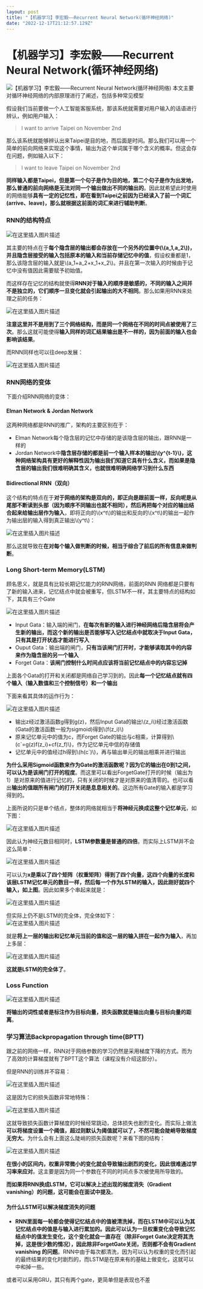 ```yaml
---
layout: post
title: "【机器学习】李宏毅——Recurrent Neural Network(循环神经网络)"
date: "2022-12-17T21:12:57.129Z"
---
```

【机器学习】李宏毅——Recurrent Neural Network(循环神经网络)
===========================================

![【机器学习】李宏毅——Recurrent Neural Network(循环神经网络)](https://img2023.cnblogs.com/blog/2966067/202212/2966067-20221217110512603-1152807945.png) 本文主要对循环神经网络的内部原理进行了阐述，包括多种常见模型

假设我们当前要做一个人工智能客服系统，那该系统就需要对用户输入的话语进行辨认，例如用户输入：

> I want to arrive Taipei on November 2nd

那么该系统就能够辨认出来Taipei是目的地，而后面是时间。那么我们可以用一个简单的前向网络来实现这个事情，输出为这个单词属于哪个含义的概率。但这会存在问题，例如输入以下：

> I want to leave Taipei on November 2nd

**同样输入都是Taipei，但是第一个句子是作为目的地，第二个句子是作为出发地，那么普通的前向网络是无法对同一个输出做出不同的输出的**。因此就希望此时使用的网络能够**具有一定的记忆性，即在看到Taipei之前因为已经读入了前一个词汇(arrive、leave)，那么就根据这前面的词汇来进行辅助判断**。

### RNN的结构特点

![在这里插入图片描述](https://img-blog.csdnimg.cn/0432acea585b408e9d6e3c290d733440.png#pic_center)

其主要的特点在于**每个隐含层的输出都会存放在一个另外的位置中(\\(a\_1,a\_2\\))，并且隐含层接受的输入包括原本的输入和当前存储记忆中的值**，假设权重都是1，那么该隐含层的输入就是\\(a\_1+a\_2+x\_1+x\_2\\)。并且在第一次输入的时候由于记忆中没有值因此需要赋予初始值。

而这样存在记忆的结构就使得**RNN对于输入的顺序是敏感的，不同的输入之间并不是独立的，它们顺序一旦变化就会引起输出的大不相同**。那么如果用RNN来处理之前的任务：

![在这里插入图片描述](https://img-blog.csdnimg.cn/ebc2b85499d34760af303967615e4897.png#pic_center)

**注意这里并不是用到了三个网络结构，而是同一个网络在不同的时间点被使用了三次**。那么这就可能使得**输入同样的词汇结果输出是不一样的，因为前面的输入也会影响该结果**。

而RNN同样也可以往deep发展：

![在这里插入图片描述](https://img-blog.csdnimg.cn/89409bcc4eb04f00b498b4860fbb5a9a.png#pic_center)

### RNN网络的变体

下面介绍RNN网络的变体：

#### Elman Network & Jordan Network

这两种网络都是RNN的推广，架构的主要区别在于：

*   Elman Network每个隐含层的记忆中存储的是该隐含层的输出，跟RNN是一样的
*   Jordan Network中**隐含层存储的都是前一个输入样本的输出\\(y^{t-1}\\)，这种网络架构具有更好的解释性因为输出我们知道它具有什么含义，而如果是隐含层的输出我们很难明确其含义，也就很难明确网络学习到什么东西**

#### Bidirectional RNN（双向）

这个结构的特点在于**对于网络的架构是双向的，即正向是跟前面一样，反向呢是从尾部不断读到头部（因为顺序不同输出也就不相同），然后再把每个对应的输出结合起来给输出层作为输入**，即将正向的\\(x^t\\)的输出和反向的\\(x^t\\)的输出一起作为输出层的输入得到真正输出\\(y^t\\)：

![在这里插入图片描述](https://img-blog.csdnimg.cn/565633da9b8a4a96adb2cd7655d9df54.png#pic_center)

那么这就导致在**在对每个输入做判断的时候，相当于综合了前后的所有信息来做判断**。

### Long Short-term Memory(LSTM)

顾名思义，就是具有比较长期记忆能力的RNN网络，前面的RNN 网络都是只要有了新的输入进来，记忆结点中就会被重写，但LSTM不一样，其主要特点的结构如下，其具有三个Gate

![在这里插入图片描述](https://img-blog.csdnimg.cn/41423f678a674f98bf378c96000d9c18.png#pic_center)

*   Input Gata：输入端的闸门，**在每次有新的输入进行神经网络后隐含层将会产生新的输出，而这个新的输出是否能够写入记忆结点中就取决于Input Gata，只有其是打开状态才能进行写入**
*   Ouput Gata：输出端的闸门，**只有当该闸门打开时，才能够读取其中的内容来作为隐含层的另一个输入**
*   Forget Gata：**该闸门控制什么时间点应该将当前记忆结点中的内容忘记掉**

上面各个Gata的打开和关闭都是网络自己学习到的。因此**每一个记忆结点就有四个输入（输入数值和三个控制信号）和一个输出**

下面来看其具体的运作行为：

![在这里插入图片描述](https://img-blog.csdnimg.cn/193e64d537264a128c2c5ea9e26df2ad.png#pic_center)

*   输出z经过激活函数g得到g(z)，然后Input Gata的输出\\(z\_i\\)经过激活函数(Gata的激活函数一般为sigmoid)得到\\(f(z\_i)\\)
*   原来记忆单元中的值为c，而Forget Gate的输出与c相乘，计算得到\\(c\`=g(z)f(z\_i)+cf(z\_f)\\)，作为记忆单元中信的存储值
*   记忆单元中的值经过h得到\\(h(c\`)\\)，再与输出单元的输出相乘并进行输出

**为什么采用Sigmoid函数来作为Gate的激活函数呢？因为它的输出在0到1之间，可以认为是该闸门打开的程度**。而这里可以看出ForgetGate打开的时候（输出为1）是对原来的值进行记忆的，只有关闭的时候才是对原来的值清零的。也可以看出**输出的值跟所有闸门的打开关闭是息息相关的**。这边所有Gate的输入都是学习得到的。

上面所说的只是单个结点，整体的网络就相当于**将神经元换成这整个记忆单元**，如下图：

![在这里插入图片描述](https://img-blog.csdnimg.cn/0c78c963440c405783aa9ef43e03c36a.png#pic_center)

因此认为神经元数目相同时，**LSTM参数量是普通的四倍**。而实际上LSTM并不会这么简单：

![在这里插入图片描述](https://img-blog.csdnimg.cn/361c3f12de044284905b5da6a1cc23f1.png#pic_center)

可以认为**x是乘以了四个矩阵（权重矩阵）得到了四个向量，这四个向量的长度和该层LSTM记忆单元的数目一样，然后每一个作为LSTM的输入，因此刚好就四个输入，如上图**。因此如果多个串起来就是：

![在这里插入图片描述](https://img-blog.csdnimg.cn/4d876702c303448da37a2b99b49dad4a.png#pic_center)

但实际上仍不是LSTM的完全体，完全体如下：  
![在这里插入图片描述](https://img-blog.csdnimg.cn/8865bd32fa6c44f2abb59e78de404e4f.png#pic_center)

就是**将上一层的输出和记忆单元当前的值和这一层的输入拼在一起作为输入**，再加上多层：

![在这里插入图片描述](https://img-blog.csdnimg.cn/3ea0338f359f4edd94d567d38091c649.png#pic_center)

**这就是LSTM的完全体了**。

### Loss Function

![在这里插入图片描述](https://img-blog.csdnimg.cn/c9e5e0ad7cda49c99e610bd79e35db40.png#pic_center)

**将输出的词性或者是标注作为目标向量，损失函数就是输出向量与目标向量的距离**。

### 学习算法Backpropagation through time(BPTT)

跟之前的网络一样，RNN对于网络参数的学习仍然是采用梯度下降的方式。而为了高效的计算梯度就有了BPTT这个算法（课程没有介绍这部分）。

但是RNN的训练并不容易：

![在这里插入图片描述](https://img-blog.csdnimg.cn/b879283dad2145c9b420a8702e3e2813.png#pic_center)

这是因为它的损失函数非常地特殊：

![在这里插入图片描述](https://img-blog.csdnimg.cn/caea69309565427ca2f0be1b75c016f2.png#pic_center)

这就导致损失函数计算梯度的时候经常跳动，总体损失也剧烈变化。而实际上做法**可以将梯度设置一个阈值，超过则默认为阈值就可以了，不然可能会陡峭导致梯度无穷大**。为什么会有上面这么陡峭的损失函数呢？来看下图的结构：

![在这里插入图片描述](https://img-blog.csdnimg.cn/e4c3f3b79ae34257a6410dd140b8f52c.png#pic_center)

**在很小的区间内，权重非常微小的变化就会导致输出剧烈的变化，因此很难通过学习率来应对**。这主要是因为同一个参数在不同的时间点多次被使用所导致的。

**而如果将RNN换成LSTM，它可以解决上述出现的梯度消失（Gradient vanishing）的问题，这可能会在面试中提及**。

#### 为什么LSTM可以解决梯度消失的问题

*   **RNN里面每一轮都会使得记忆结点中的值被清洗掉，而在LSTM中可以认为其记忆结点中的值是与输入进行累加的。因此可以认为一旦权重变化会导致记忆结点中的值发生变化，这个变化就会一直存在（除非Forget Gate决定将其洗掉，这是很少数的情况），因此除非ForgetGate关闭，否则都不会有Gradient vanishing 的问题**。RNN中由于每次都清洗，因为可以认为权重的变化而引起的最终结果的变化时剧烈的，而LSTM是在原来有的基础上做变化，这就可以中和掉一些。

或者可以采用GRU，其只有两个gate，更简单但是表现也不差
